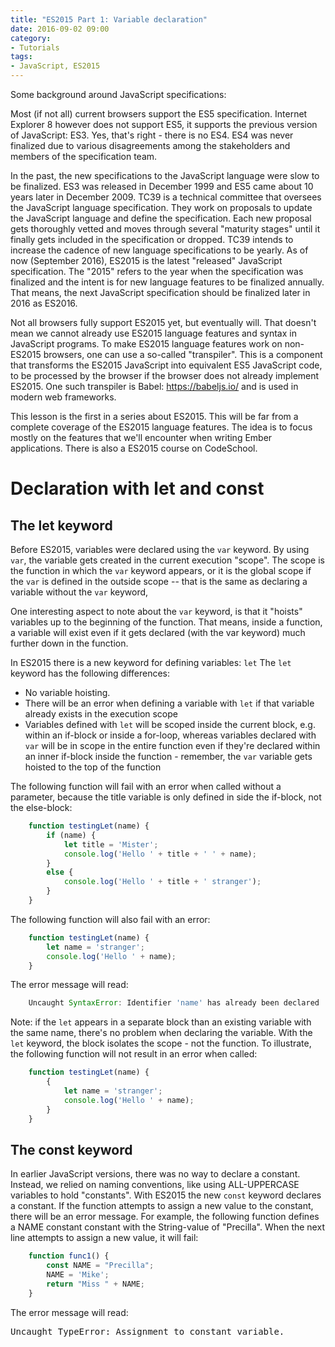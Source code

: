 ```yaml
---
title: "ES2015 Part 1: Variable declaration"
date: 2016-09-02 09:00
category:
- Tutorials
tags:
- JavaScript, ES2015
---
```


Some background around JavaScript specifications:

Most (if not all) current browsers support the ES5 specification. Internet Explorer 8 however does not support ES5, it supports the previous version of JavaScript: ES3. Yes, that's right - there is no ES4. ES4 was never finalized due to various disagreements among the stakeholders and members of the specification team.

In the past, the new specifications to the JavaScript language were slow to be finalized. ES3 was released in December 1999 and ES5 came about 10 years later in December 2009.
TC39 is a technical committee that oversees the JavaScript language specification. They work on proposals to update the JavaScript language and define the specification. Each new proposal gets thoroughly vetted and moves through several "maturity stages" until it finally gets included in the specification or dropped. TC39 intends to increase the cadence of new language specifications to be yearly. As of now (September 2016), ES2015 is the latest "released" JavaScript specification. The "2015" refers to the year when the specification was finalized and the intent is for new language features to be finalized annually. That means, the next JavaScript specification should be finalized later in 2016 as ES2016. 

Not all browsers fully support ES2015 yet, but eventually will. That doesn't mean we cannot already use ES2015 language features and syntax in JavaScript programs. To make ES2015 language features work on non-ES2015 browsers, one can use a so-called "transpiler". This is a component that transforms the ES2015 JavaScript into equivalent ES5 JavaScript code, to be processed by the browser if the browser does not already implement ES2015. One such transpiler is Babel: https://babeljs.io/ and is used in modern web frameworks.

This lesson is the first in a series about ES2015. This will be far from a complete coverage of the ES2015 language features. The idea is to focus mostly on the features that we'll encounter when writing Ember applications. There is also a ES2015 course on CodeSchool.

# Declaration with let and const

## The let keyword

Before ES2015, variables were declared using the `var` keyword. By using `var`, the variable gets created in the current execution "scope". The scope is the function in which the `var` keyword appears, or it is the global scope if the `var` is defined in the outside scope -- that is the same as declaring a variable without the `var` keyword,

One interesting aspect to note about the `var` keyword, is that it "hoists" variables up to the beginning of the function. That means, inside a function, a variable will exist even if it gets declared (with the var keyword) much further down in the function.

In ES2015 there is a new keyword for defining variables: `let`
The `let` keyword has the following differences:

* No variable hoisting.
* There will be an error when defining a variable with `let` if that variable already exists in the execution scope
* Variables defined with `let` will be scoped inside the current block, e.g. within an if-block or inside a for-loop, whereas variables declared with `var` will be in scope in the entire function even if they're declared within an inner if-block inside the function - remember, the `var` variable gets hoisted to the top of the function

The following function will fail with an error when called without a parameter, because the title variable is only defined in side the if-block, not the else-block:

```javascript
    function testingLet(name) {
        if (name) {
            let title = 'Mister';
            console.log('Hello ' + title + ' ' + name);
        }
        else {
            console.log('Hello ' + title + ' stranger');
        }
    }
```

The following function will also fail with an error:

```javascript
    function testingLet(name) {
        let name = 'stranger';
        console.log('Hello ' + name);
    }
```
The error message will read:

```javascript
    Uncaught SyntaxError: Identifier 'name' has already been declared
```

Note: if the `let` appears in a separate block than an existing variable with the same name, there's no problem when declaring the variable. With the `let` keyword, the block isolates the scope - not the function. To illustrate, the following function will not result in an error when called:

```javascript
    function testingLet(name) {
        {
            let name = 'stranger';
            console.log('Hello ' + name);
        }
    }
```

## The const keyword

In earlier JavaScript versions, there was no way to declare a constant. Instead, we relied on naming conventions, like using ALL-UPPERCASE variables to hold "constants".
With ES2015 the new `const` keyword declares a constant. If the function attempts to assign a new value to the constant, there will be an error message. For example, the following function defines a NAME constant constant with the String-value of "Precilla". When the next line attempts to assign a new value, it will fail:

```javascript
    function func1() {
        const NAME = "Precilla";
        NAME = 'Mike';
        return "Miss " + NAME;
    }
```

The error message will read: 

<pre>
Uncaught TypeError: Assignment to constant variable.
</pre>


